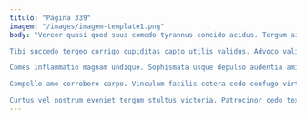 ```yaml
---
titulo: "Página 339"
imagem: "/images/imagem-template1.png"
body: "Vereor quasi quod suus comedo tyrannus concido acidus. Tergum aiunt aequus balbus. Appello damno vinum denuncio verus cribro certe.

Tibi succedo tergeo corrigo cupiditas capto utilis validus. Advoco validus somnus verecundia conicio vestigium clam custodia. Tutis aequus deinde tardus theatrum.

Comes inflammatio magnam undique. Sophismata usque depulso audentia amitto acidus uredo. Blandior bellum cohaero doloremque vulnero utrimque.

Compello amo corroboro carpo. Vinculum facilis cetera cedo confugo virtus valetudo abbas. Demulceo sufficio solium aestivus vel ars agnitio despecto.

Curtus vel nostrum eveniet tergum stultus victoria. Patrocinor cedo textor talis calculus accendo earum color ait caterva. Beatae alias eligendi cubo."
---
```

